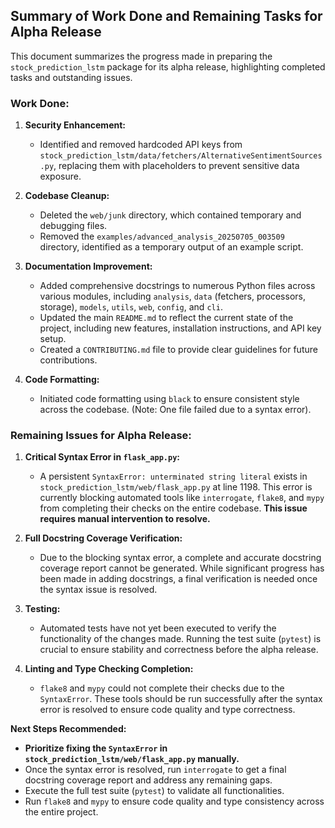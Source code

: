 ## Summary of Work Done and Remaining Tasks for Alpha Release

This document summarizes the progress made in preparing the `stock_prediction_lstm` package for its alpha release, highlighting completed tasks and outstanding issues.

### Work Done:

1.  **Security Enhancement:**
    *   Identified and removed hardcoded API keys from `stock_prediction_lstm/data/fetchers/AlternativeSentimentSources.py`, replacing them with placeholders to prevent sensitive data exposure.

2.  **Codebase Cleanup:**
    *   Deleted the `web/junk` directory, which contained temporary and debugging files.
    *   Removed the `examples/advanced_analysis_20250705_003509` directory, identified as a temporary output of an example script.

3.  **Documentation Improvement:**
    *   Added comprehensive docstrings to numerous Python files across various modules, including `analysis`, `data` (fetchers, processors, storage), `models`, `utils`, `web`, `config`, and `cli`.
    *   Updated the main `README.md` to reflect the current state of the project, including new features, installation instructions, and API key setup.
    *   Created a `CONTRIBUTING.md` file to provide clear guidelines for future contributions.

4.  **Code Formatting:**
    *   Initiated code formatting using `black` to ensure consistent style across the codebase. (Note: One file failed due to a syntax error).

### Remaining Issues for Alpha Release:

1.  **Critical Syntax Error in `flask_app.py`:**
    *   A persistent `SyntaxError: unterminated string literal` exists in `stock_prediction_lstm/web/flask_app.py` at line 1198. This error is currently blocking automated tools like `interrogate`, `flake8`, and `mypy` from completing their checks on the entire codebase. **This issue requires manual intervention to resolve.**

2.  **Full Docstring Coverage Verification:**
    *   Due to the blocking syntax error, a complete and accurate docstring coverage report cannot be generated. While significant progress has been made in adding docstrings, a final verification is needed once the syntax issue is resolved.

3.  **Testing:**
    *   Automated tests have not yet been executed to verify the functionality of the changes made. Running the test suite (`pytest`) is crucial to ensure stability and correctness before the alpha release.

4.  **Linting and Type Checking Completion:**
    *   `flake8` and `mypy` could not complete their checks due to the `SyntaxError`. These tools should be run successfully after the syntax error is resolved to ensure code quality and type correctness.

**Next Steps Recommended:**

*   **Prioritize fixing the `SyntaxError` in `stock_prediction_lstm/web/flask_app.py` manually.**
*   Once the syntax error is resolved, run `interrogate` to get a final docstring coverage report and address any remaining gaps.
*   Execute the full test suite (`pytest`) to validate all functionalities.
*   Run `flake8` and `mypy` to ensure code quality and type consistency across the entire project.